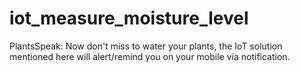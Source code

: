 # iot_measure_moisture_level
PlantsSpeak: Now don't miss to water your plants, the IoT solution mentioned here will alert/remind you on your mobile via notification.
